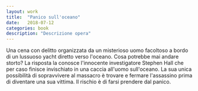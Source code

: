 ```yaml
---
layout: work
title:  "Panico sull'oceano"
date:   2018-07-12
categories: book
description: "Descrizione opera"
---
```


Una cena con delitto organizzata da un misterioso uomo facoltoso a bordo di un lussuoso yacht diretto verso l'oceano. Cosa potrebbe mai andare storto? La risposta la conosce l'innocente investigatore Stephen Hall che per caso finisce invischiato in una caccia all'uomo sull'oceano. La sua unica possibilità di sopravvivere al massacro è trovare e fermare l'assassino prima di diventare una sua vittima. Il rischio è di farsi prendere dal panico.

